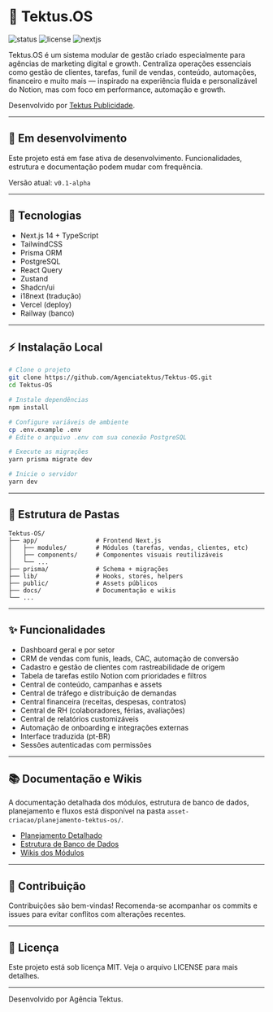 # 🧠 Tektus.OS

![status](https://img.shields.io/badge/status-em%20desenvolvimento-yellow) ![license](https://img.shields.io/badge/license-MIT-green) ![nextjs](https://img.shields.io/badge/made%20with-Next.js-blue)

Tektus.OS é um sistema modular de gestão criado especialmente para agências de marketing digital e growth. Centraliza operações essenciais como gestão de clientes, tarefas, funil de vendas, conteúdo, automações, financeiro e muito mais — inspirado na experiência fluida e personalizável do Notion, mas com foco em performance, automação e growth.

Desenvolvido por [Tektus Publicidade](https://tektus.com.br).

---

## 🚧 Em desenvolvimento
Este projeto está em fase ativa de desenvolvimento. Funcionalidades, estrutura e documentação podem mudar com frequência.

Versão atual: `v0.1-alpha`

---

## 🚀 Tecnologias
- Next.js 14 + TypeScript
- TailwindCSS
- Prisma ORM
- PostgreSQL
- React Query
- Zustand
- Shadcn/ui
- i18next (tradução)
- Vercel (deploy)
- Railway (banco)

---

## ⚡ Instalação Local
```bash
# Clone o projeto
git clone https://github.com/Agenciatektus/Tektus-OS.git
cd Tektus-OS

# Instale dependências
npm install

# Configure variáveis de ambiente
cp .env.example .env
# Edite o arquivo .env com sua conexão PostgreSQL

# Execute as migrações
yarn prisma migrate dev

# Inicie o servidor
yarn dev
```

---

## 📁 Estrutura de Pastas
```
Tektus-OS/
├── app/                # Frontend Next.js
│   ├── modules/        # Módulos (tarefas, vendas, clientes, etc)
│   ├── components/     # Componentes visuais reutilizáveis
│   └── ...
├── prisma/             # Schema + migrações
├── lib/                # Hooks, stores, helpers
├── public/             # Assets públicos
├── docs/               # Documentação e wikis
└── ...
```

---

## ✨ Funcionalidades
- Dashboard geral e por setor
- CRM de vendas com funis, leads, CAC, automação de conversão
- Cadastro e gestão de clientes com rastreabilidade de origem
- Tabela de tarefas estilo Notion com prioridades e filtros
- Central de conteúdo, campanhas e assets
- Central de tráfego e distribuição de demandas
- Central financeira (receitas, despesas, contratos)
- Central de RH (colaboradores, férias, avaliações)
- Central de relatórios customizáveis
- Automação de onboarding e integrações externas
- Interface traduzida (pt-BR)
- Sessões autenticadas com permissões

---

## 📚 Documentação e Wikis
A documentação detalhada dos módulos, estrutura de banco de dados, planejamento e fluxos está disponível na pasta `asset-criacao/planejamento-tektus-os/`.

- [Planejamento Detalhado](asset-criacao/planejamento-tektus-os/planejamento-detalhado.md)
- [Estrutura de Banco de Dados](asset-criacao/planejamento-tektus-os/estrutura-database.md)
- [Wikis dos Módulos](asset-criacao/planejamento-tektus-os/)

---

## 🤝 Contribuição
Contribuições são bem-vindas! Recomenda-se acompanhar os commits e issues para evitar conflitos com alterações recentes.

---

## 📝 Licença

Este projeto está sob licença MIT. Veja o arquivo LICENSE para mais detalhes.

---

Desenvolvido por Agência Tektus.
